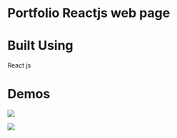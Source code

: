 # Portfolio Reactjs web page

# Built Using
React js

# Demos

![](https://github.com/sinapouladrag/Portfolio/blob/main/desktop-demo.gif)

![](https://github.com/sinapouladrag/Portfolio/blob/main/mobile-demo.gif)
